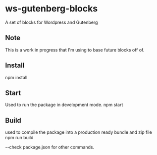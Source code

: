 # ws-gutenberg-blocks
A set of blocks for Wordpress and Gutenberg

## Note
This is a work in progress that I'm using to base future blocks off of. 

## Install 
npm install

## Start
Used to run the package in development mode.
npm start

## Build
used to compile the package into a production ready bundle and zip file
npm run build

--check package.json for other commands. 

